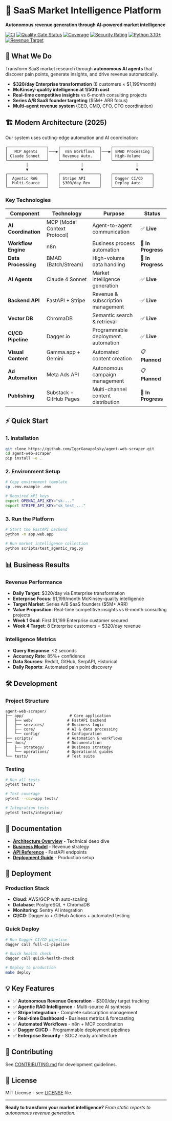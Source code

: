 # 🧠 SaaS Market Intelligence Platform

**Autonomous revenue generation through AI-powered market intelligence**

[![CI](https://github.com/IgorGanapolsky/agent-web-scraper/workflows/CI/badge.svg)](https://github.com/IgorGanapolsky/agent-web-scraper/actions)
[![Quality Gate Status](https://sonarcloud.io/api/project_badges/measure?project=IgorGanapolsky_agent-web-scraper&metric=alert_status)](https://sonarcloud.io/summary/new_code?id=IgorGanapolsky_agent-web-scraper)
[![Coverage](https://sonarcloud.io/api/project_badges/measure?project=IgorGanapolsky_agent-web-scraper&metric=coverage)](https://sonarcloud.io/summary/new_code?id=IgorGanapolsky_agent-web-scraper)
[![Security Rating](https://sonarcloud.io/api/project_badges/measure?project=IgorGanapolsky_agent-web-scraper&metric=security_rating)](https://sonarcloud.io/summary/new_code?id=IgorGanapolsky_agent-web-scraper)
[![Python 3.10+](https://img.shields.io/badge/python-3.10+-blue.svg)](https://www.python.org/downloads/)
[![Revenue Target](https://img.shields.io/badge/revenue-$300%2Fday-green.svg)](docs/business-model.md)

## 🎯 What We Do

Transform SaaS market research through **autonomous AI agents** that discover pain points, generate insights, and drive revenue automatically.

- **$320/day Enterprise transformation** (8 customers × $1,199/month)
- **McKinsey-quality intelligence at 1/50th cost**
- **Real-time competitive insights** vs 6-month consulting projects
- **Series A/B SaaS founder targeting** ($5M+ ARR focus)
- **Multi-agent revenue system** (CEO, CMO, CFO, CTO coordination)

## 🏗️ Modern Architecture (2025)

Our system uses cutting-edge automation and AI coordination:

```
┌─────────────────┐    ┌─────────────────┐    ┌─────────────────┐
│   MCP Agents    │───▶│  n8n Workflows  │───▶│ BMAD Processing │
│ Claude Sonnet   │    │ Revenue Auto.   │    │ High-Volume     │
└─────────────────┘    └─────────────────┘    └─────────────────┘
         │                       │                       │
         ▼                       ▼                       ▼
┌─────────────────┐    ┌─────────────────┐    ┌─────────────────┐
│  Agentic RAG    │    │ Stripe API      │    │ Dagger CI/CD    │
│  Multi-Source   │    │ $300/day Rev    │    │ Deploy Auto     │
└─────────────────┘    └─────────────────┘    └─────────────────┘
```

### Key Technologies

| Component | Technology | Purpose | Status |
|-----------|------------|---------|---------|
| **AI Coordination** | MCP (Model Context Protocol) | Agent-to-agent communication | ✅ **Live** |
| **Workflow Engine** | n8n | Business process automation | 🚧 **In Progress** |
| **Data Processing** | BMAD (Batch/Stream) | High-volume data handling | 🚧 **In Progress** |
| **AI Agents** | Claude 4 Sonnet | Market intelligence generation | ✅ **Live** |
| **Backend API** | FastAPI + Stripe | Revenue & subscription management | ✅ **Live** |
| **Vector DB** | ChromaDB | Semantic search & retrieval | ✅ **Live** |
| **CI/CD Pipeline** | Dagger.io | Programmable deployment automation | ✅ **Live** |
| **Visual Content** | Gamma.app + Gemini | Automated content creation | 📋 **Planned** |
| **Ad Automation** | Meta Ads API | Autonomous campaign management | 📋 **Planned** |
| **Publishing** | Substack + GitHub Pages | Multi-channel content distribution | 🚧 **In Progress** |

## ⚡ Quick Start

### 1. Installation
```bash
git clone https://github.com/IgorGanapolsky/agent-web-scraper.git
cd agent-web-scraper
pip install -e .
```

### 2. Environment Setup
```bash
# Copy environment template
cp .env.example .env

# Required API keys
export OPENAI_API_KEY="sk-..."
export STRIPE_API_KEY="sk_test_..."
```

### 3. Run the Platform
```bash
# Start the FastAPI backend
python -m app.web.app

# Run market intelligence collection
python scripts/test_agentic_rag.py
```

## 📊 Business Results

### Revenue Performance
- **Daily Target**: $320/day via Enterprise transformation
- **Enterprise Focus**: $1,199/month McKinsey-quality intelligence
- **Target Market**: Series A/B SaaS founders ($5M+ ARR)
- **Value Proposition**: Real-time competitive insights vs 6-month consulting projects
- **Week 1 Goal**: First $1,199 Enterprise customer secured
- **Week 4 Target**: 8 Enterprise customers = $320/day revenue

### Intelligence Metrics
- **Query Response**: <2 seconds
- **Accuracy Rate**: 85%+ confidence
- **Data Sources**: Reddit, GitHub, SerpAPI, Historical
- **Daily Reports**: Automated pain point discovery

## 🛠️ Development

### Project Structure
```
agent-web-scraper/
├── app/                    # Core application
│   ├── web/               # FastAPI backend
│   ├── services/          # Business logic
│   ├── core/              # AI & data processing
│   └── config/            # Configuration
├── scripts/               # Automation & workflows
├── docs/                  # Documentation
│   ├── strategy/          # Business strategy
│   └── operations/        # Operational guides
└── tests/                 # Test suite
```

### Testing
```bash
# Run all tests
pytest tests/

# Test coverage
pytest --cov=app tests/

# Integration tests
pytest tests/integration/
```

## 🔗 Documentation

- **[Architecture Overview](docs/agentic-rag-architecture.md)** - Technical deep dive
- **[Business Model](docs/business-model.md)** - Revenue strategy
- **[API Reference](docs/api-reference.md)** - FastAPI endpoints
- **[Deployment Guide](docs/deployment-guide.md)** - Production setup

## 🚀 Deployment

### Production Stack
- **Cloud**: AWS/GCP with auto-scaling
- **Database**: PostgreSQL + ChromaDB
- **Monitoring**: Sentry AI integration
- **CI/CD**: Dagger.io + GitHub Actions + automated testing

### Quick Deploy
```bash
# Run Dagger CI/CD pipeline
dagger call full-ci-pipeline

# Quick health check
dagger call quick-health-check

# Deploy to production
make deploy
```

## 💡 Key Features

- ✅ **Autonomous Revenue Generation** - $300/day target tracking
- ✅ **Agentic RAG Intelligence** - Multi-source AI synthesis
- ✅ **Stripe Integration** - Complete subscription management
- ✅ **Real-time Dashboard** - Business metrics & forecasting
- ✅ **Automated Workflows** - n8n + MCP coordination
- ✅ **Dagger CI/CD** - Programmable deployment pipelines
- ✅ **Enterprise Security** - SOC2 ready architecture

## 🤝 Contributing

See [CONTRIBUTING.md](CONTRIBUTING.md) for development guidelines.

## 📄 License

MIT License - see [LICENSE](LICENSE) file.

---

**Ready to transform your market intelligence?**
*From static reports to autonomous revenue generation.*
